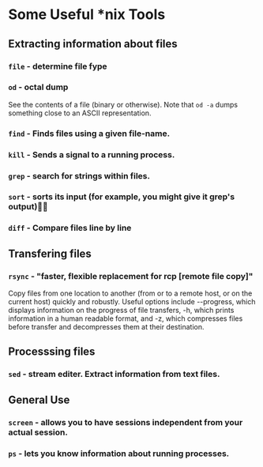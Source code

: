 Some Useful *nix Tools
======================

Extracting information about files
----------------------------------

### `file` - determine file fype

### `od` - octal dump

See the contents of a file (binary or otherwise).  Note that `od -a` dumps
something close to an ASCII representation.


### `find` - Finds files using a given file-name.

### `kill` - Sends a signal to a running process.

### `grep` - search for strings within files.

### `sort` - sorts its input (for example, you might give it grep's output)

### `diff` - Compare files line by line


Transfering files
-----------------

### `rsync` - "faster, flexible replacement for rcp [remote file copy]" 

Copy files from one location to another (from or to a remote host, or on the current host) 
quickly and robustly. Useful options include --progress, which displays
information on the progress of file transfers, -h, which  prints information in a
human readable format, and -z, which compresses files before transfer and decompresses
them at their destination.


Processsing files
-----------------

### `sed` - stream editer. Extract information from text files.

General Use
-----------

### `screen` - allows you to have sessions independent from your actual session.
### `ps` - lets you know information about running processes.

